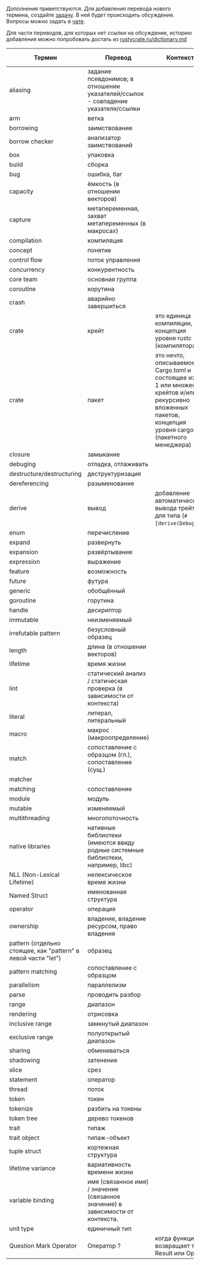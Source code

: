 Дополнения приветствуются. Для добавления перевода нового термина,
создайте [задачу](https://github.com/rust-lang-ru/dictionary/issues/new).
В ней будет происходить обсуждение.
Вопросы можно задать в [чате](https://t.me/rustlang_ru_translations).

Для части переводов, для которых нет ссылки на обсуждение, историю добавления можно попробовать достать из [rustycrate.ru/dictionary.md](https://github.com/rust-lang-ru/rustycrate.ru/blame/master/dictionary.md)

| Термин | Перевод | Контекст | Ссылка на обсуждение |
|----|----|----|----|
| aliasing | задание псевдонимов; в отношении указателей/ссылок - совпадение указателя/ссылки | | |
| arm | ветка |
| borrowing | заимствование | | |
| borrow checker | анализатор заимствований | | |
| box | упаковка |
| build | сборка | | |
| bug | ошибка, баг | | |
| capacity | ёмкость (в отношении векторов) | | |
| capture | метапеременная, захват метапеременных (в макросах) | | |
| compilation | компиляция |
| concept | понятие | | |
| control flow | поток управления | | [#4](https://github.com/rust-lang-ru/dictionary/issues/4) |
| concurrency | конкурентность | | |
| core team | основная группа | | |
| coroutine | корутина |
| crash | аварийно завершиться | | |
| crate | крейт | это единица компиляции, концепция уровня rustc (компилятора) | [#5](https://github.com/rust-lang-ru/dictionary/issues/5) |
| crate | пакет | это нечто, описываемое Cargo.toml и состоящее из 0, 1 или множества крейтов и/или рекурсивно вложенных пакетов, концепция уровня cargo (пакетного менеджера) | [#5](https://github.com/rust-lang-ru/dictionary/issues/5) |
| closure | замыкание |  | [#26](https://github.com/rust-lang-ru/dictionary/issues/26) |
| debuging | отладка, отлаживать | | |
| destructure/destructuring | деструктуризация | | [#13](https://github.com/rust-lang-ru/dictionary/issues/13) |
| dereferencing | разыменование | | [#10](https://github.com/rust-lang-ru/dictionary/issues/10) |
| derive | вывод | добавление автоматического вывода трейтов для типа (`#[derive(Debug)]`) | [#20](https://github.com/rust-lang-ru/dictionary/issues/20) |
| enum | перечисление | | |
| expand | развернуть | | |
| expansion | развёртывание | | |
| expression | выражение | | |
| feature | возможность | | |
| future | футура | | |
| generic | обобщённый | | |
| goroutine | горутина | | |
| handle | дескриптор | | |
| immutable | неизменяемый | | |
| irrefutable pattern | безусловный образец | | |
| length | длина (в отношении векторов) | | |
| lifetime | время жизни |
| lint | статический анализ / статическая проверка (в зависимости от контекста) | | |
| literal | литерал, литеральный | | |
| macro | макрос (макроопределение) | | |
| match | сопоставление с образцом (гл.), сопоставление (сущ.) | | |
| matcher |
| matching | сопоставление | | |
| module | модуль | | |
| mutable | изменяемый | | |
| multithreading | многопоточность | | |
| native libraries | нативные библиотеки (имеются ввиду родные системные библиотеки, например, libc) | | |
| NLL (Non-Lexical Lifetime) | нелексическое время жизни | | |
| Named Struct | именованная структура | |[#9](https://github.com/rust-lang-ru/dictionary/issues/9) |
| operator | операция |
| ownership | владение, владение ресурсом, право владения | | |
| pattern (отдельно стоящее, как "pattern" в левой части "let") | образец | | |
| pattern matching | сопоставление с образцом | | |
| parallelism | параллелизм |
| parse | проводить разбор | | |
| range | диапазон | | |
| rendering | отрисовка | | |
| inclusive range | замкнутый диапазон | | |
| exclusive range | полуоткрытый диапазон | | |
| sharing | обмениваться |
| shadowing | затенение | | |
| slice | срез | | |
| statement | оператор | | |
| thread | поток | | |
| token | токен | | |
| tokenize | разбить на токены | | |
| token tree | дерево токенов | | |
| trait | типаж |
| trait object | типаж-объект | | |
| tuple struct | кортежная структура | | |
| lifetime variance | вариативность времени жизни | | [#2](https://github.com/rust-lang-ru/dictionary/issues/2) |
| variable binding | имя (связанное имя) / значение (связанное значение) в зависимости от контекста. | | |
| unit type | единичный тип | | |
| Question Mark Operator | Оператор ? | когда функция возвращает тип Result или Option | [#16](https://github.com/rust-lang-ru/dictionary/issues/16) |


